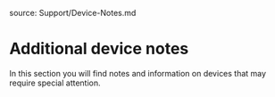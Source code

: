 source: Support/Device-Notes.md
# Additional device notes

In this section you will find notes and information on devices that may require special attention.
